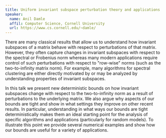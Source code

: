 ```yaml
---
title: Uniform invariant subspace perturbation theory and applications
speaker: 
  name: Anil Damle
  affil: Computer Science, Cornell University
  url: https://www.cs.cornell.edu/~damle/
---
```


There are many classical results that allow us to understand how invariant subspaces of a matrix behave with respect to perturbations of that matrix. However, they often capture changes in invariant subspaces with respect to the spectral or Frobenius norm whereas many modern applications require control of such perturbations with respect to "row-wise" norms (such as the two-to-infinity matrix norm). For example, many algorithms for spectral clustering are either directly motivated by or may be analyzed by understanding properties of invariant subspaces.

In this talk we present new deterministic bounds on how invariant subspaces change with respect to the two-to-infinity norm as a result of perturbations to the underlying matrix. We also argue why aspects of our bounds are tight and show in what settings they improve on other recent results. In particular, understanding in what ways our bounds are tight deterministically makes them an ideal starting point for the analysis of specific algorithms and applications (particularly for random models). To illustrate this point we provide several numerical examples and show how our bounds are useful for a variety of applications.
